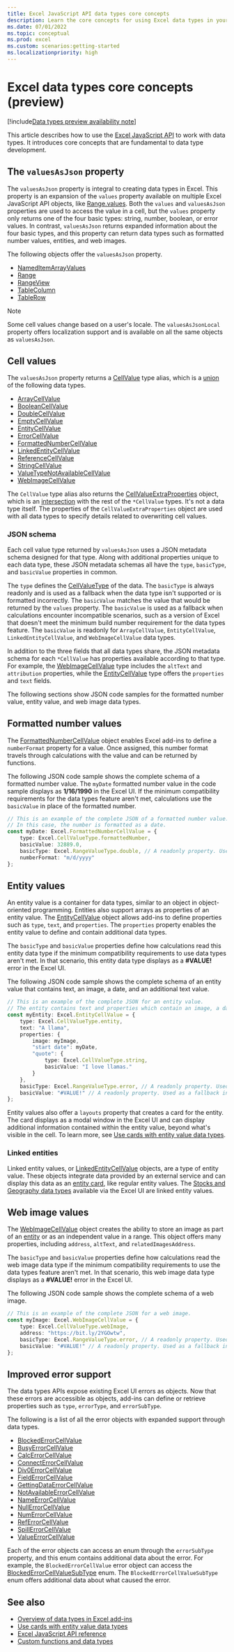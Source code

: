 ```yaml
---
title: Excel JavaScript API data types core concepts
description: Learn the core concepts for using Excel data types in your Office Add-in.
ms.date: 07/01/2022
ms.topic: conceptual
ms.prod: excel
ms.custom: scenarios:getting-started
ms.localizationpriority: high
---
```


# Excel data types core concepts (preview)

[!include[Data types preview availability note](../includes/excel-data-types-preview.md)]

This article describes how to use the [Excel JavaScript API](../reference/overview/excel-add-ins-reference-overview.md) to work with data types. It introduces core concepts that are fundamental to data type development.

## The `valuesAsJson` property

The `valuesAsJson` property is integral to creating data types in Excel. This property is an expansion of the `values` property available on multiple Excel JavaScript API objects, like [Range.values](/javascript/api/excel/excel.range#excel-excel-range-values-member). Both the `values` and `valuesAsJson` properties are used to access the value in a cell, but the `values` property only returns one of the four basic types: string, number, boolean, or error values. In contrast, `valuesAsJson` returns expanded information about the four basic types, and this property can return data types such as formatted number values, entities, and web images.

The following objects offer the `valuesAsJson` property.

- [NamedItemArrayValues](/javascript/api/excel/excel.nameditemarrayvalues)
- [Range](/javascript/api/excel/excel.range)
- [RangeView](/javascript/api/excel/excel.rangeview)
- [TableColumn](/javascript/api/excel/excel.tablecolumn)
- [TableRow](/javascript/api/excel/excel.tablerow)

> [!NOTE]
> Some cell values change based on a user's locale. The `valuesAsJsonLocal` property offers localization support and is available on all the same objects as `valuesAsJson`.

## Cell values

The `valuesAsJson` property returns a [CellValue](/javascript/api/excel/excel.cellvalue) type alias, which is a [union](https://www.typescriptlang.org/docs/handbook/2/everyday-types.html#union-types) of the following data types.

- [ArrayCellValue](/javascript/api/excel/excel.arraycellvalue)
- [BooleanCellValue](/javascript/api/excel/excel.booleancellvalue)
- [DoubleCellValue](/javascript/api/excel/excel.doublecellvalue)
- [EmptyCellValue](/javascript/api/excel/excel.emptycellvalue)
- [EntityCellValue](/javascript/api/excel/excel.entitycellvalue)
- [ErrorCellValue](/javascript/api/excel/excel.errorcellvalue)
- [FormattedNumberCellValue](/javascript/api/excel/excel.formattednumbercellvalue)
- [LinkedEntityCellValue](/javascript/api/excel/excel.linkedentitycellvalue)
- [ReferenceCellValue](/javascript/api/excel/excel.referencecellvalue)
- [StringCellValue](/javascript/api/excel/excel.stringcellvalue)
- [ValueTypeNotAvailableCellValue](/javascript/api/excel/excel.valuetypenotavailablecellvalue)
- [WebImageCellValue](/javascript/api/excel/excel.webimagecellvalue)

The `CellValue` type alias also returns the [CellValueExtraProperties](/javascript/api/excel/excel.cellvalueextraproperties) object, which is an [intersection](https://www.typescriptlang.org/docs/handbook/2/objects.html#intersection-types) with the rest of the `*CellValue` types. It's not a data type itself. The properties of the `CellValueExtraProperties` object are used with all data types to specify details related to overwriting cell values.

### JSON schema

Each cell value type returned by `valuesAsJson` uses a JSON metadata schema designed for that type. Along with additional properties unique to each data type, these JSON metadata schemas all have the `type`, `basicType`, and `basicValue` properties in common.

The `type` defines the [CellValueType](/javascript/api/excel/excel.cellvaluetype) of the data. The `basicType` is always readonly and is used as a fallback when the data type isn't supported or is formatted incorrectly. The `basicValue` matches the value that would be returned by the `values` property. The `basicValue` is used as a fallback when calculations encounter incompatible scenarios, such as a version of Excel that doesn't meet the minimum build number requirement for the data types feature. The `basicValue` is readonly for `ArrayCellValue`, `EntityCellValue`, `LinkedEntityCellValue`, and `WebImageCellValue` data types.

In addition to the three fields that all data types share, the JSON metadata schema for each `*CellValue` has properties available according to that type. For example, the [WebImageCellValue](/javascript/api/excel/excel.webimagecellvalue) type includes the `altText` and `attribution` properties, while the [EntityCellValue](/javascript/api/excel/excel.entitycellvalue) type offers the `properties` and `text` fields.

The following sections show JSON code samples for the formatted number value, entity value, and web image data types.

## Formatted number values

The [FormattedNumberCellValue](/javascript/api/excel/excel.formattednumbercellvalue) object enables Excel add-ins to define a `numberFormat` property for a value. Once assigned, this number format travels through calculations with the value and can be returned by functions.

The following JSON code sample shows the complete schema of a formatted number value. The `myDate` formatted number value in the code sample displays as **1/16/1990** in the Excel UI. If the minimum compatibility requirements for the data types feature aren't met, calculations use the `basicValue` in place of the formatted number.

```TypeScript
// This is an example of the complete JSON of a formatted number value.
// In this case, the number is formatted as a date.
const myDate: Excel.FormattedNumberCellValue = {
    type: Excel.CellValueType.formattedNumber,
    basicValue: 32889.0,
    basicType: Excel.RangeValueType.double, // A readonly property. Used as a fallback in incompatible scenarios.
    numberFormat: "m/d/yyyy"
};
```

## Entity values

An entity value is a container for data types, similar to an object in object-oriented programming. Entities also support arrays as properties of an entity value. The [EntityCellValue](/javascript/api/excel/excel.entitycellvalue) object allows add-ins to define properties such as `type`, `text`, and `properties`. The `properties` property enables the entity value to define and contain additional data types.

The `basicType` and `basicValue` properties define how calculations read this entity data type if the minimum compatibility requirements to use data types aren't met. In that scenario, this entity data type displays as a **#VALUE!** error in the Excel UI.

The following JSON code sample shows the complete schema of an entity value that contains text, an image, a date, and an additional text value.

```TypeScript
// This is an example of the complete JSON for an entity value.
// The entity contains text and properties which contain an image, a date, and another text value.
const myEntity: Excel.EntityCellValue = {
    type: Excel.CellValueType.entity,
    text: "A llama",
    properties: {
        image: myImage,
        "start date": myDate,
        "quote": {
            type: Excel.CellValueType.string,
            basicValue: "I love llamas."
        }
    }, 
    basicType: Excel.RangeValueType.error, // A readonly property. Used as a fallback in incompatible scenarios.
    basicValue: "#VALUE!" // A readonly property. Used as a fallback in incompatible scenarios.
};
```

Entity values also offer a `layouts` property that creates a card for the entity. The card displays as a modal window in the Excel UI and can display additional information contained within the entity value, beyond what's visible in the cell. To learn more, see [Use cards with entity value data types](excel-data-types-entity-card.md).

### Linked entities

Linked entity values, or [LinkedEntityCellValue](/javascript/api/excel/excel.linkedentitycellvalue) objects, are a type of entity value. These objects integrate data provided by an external service and can display this data as an [entity card](excel-data-types-entity-card.md), like regular entity values. The [Stocks and Geography data types](https://support.microsoft.com/office/excel-data-types-stocks-and-geography-61a33056-9935-484f-8ac8-f1a89e210877) available via the Excel UI are linked entity values.

## Web image values

The [WebImageCellValue](/javascript/api/excel/excel.webimagecellvalue) object creates the ability to store an image as part of an [entity](#entity-values) or as an independent value in a range. This object offers many properties, including `address`, `altText`, and `relatedImagesAddress`.

The `basicType` and `basicValue` properties define how calculations read the web image data type if the minimum compatibility requirements to use the data types feature aren't met. In that scenario, this web image data type displays as a **#VALUE!** error in the Excel UI.

The following JSON code sample shows the complete schema of a web image.

```TypeScript
// This is an example of the complete JSON for a web image.
const myImage: Excel.WebImageCellValue = {
    type: Excel.CellValueType.webImage,
    address: "https://bit.ly/2YGOwtw", 
    basicType: Excel.RangeValueType.error, // A readonly property. Used as a fallback in incompatible scenarios.
    basicValue: "#VALUE!" // A readonly property. Used as a fallback in incompatible scenarios.
};
```

## Improved error support

The data types APIs expose existing Excel UI errors as objects. Now that these errors are accessible as objects, add-ins can define or retrieve properties such as `type`, `errorType`, and `errorSubType`.

The following is a list of all the error objects with expanded support through data types.

- [BlockedErrorCellValue](/javascript/api/excel/excel.blockederrorcellvalue)
- [BusyErrorCellValue](/javascript/api/excel/excel.busyerrorcellvalue)
- [CalcErrorCellValue](/javascript/api/excel/excel.calcerrorcellvalue)
- [ConnectErrorCellValue](/javascript/api/excel/excel.connecterrorcellvalue)
- [Div0ErrorCellValue](/javascript/api/excel/excel.div0errorcellvalue)
- [FieldErrorCellValue](/javascript/api/excel/excel.fielderrorcellvalue)
- [GettingDataErrorCellValue](/javascript/api/excel/excel.gettingdataerrorcellvalue)
- [NotAvailableErrorCellValue](/javascript/api/excel/excel.notavailableerrorcellvalue)
- [NameErrorCellValue](/javascript/api/excel/excel.nameerrorcellvalue)
- [NullErrorCellValue](/javascript/api/excel/excel.nullerrorcellvalue)
- [NumErrorCellValue](/javascript/api/excel/excel.numerrorcellvalue)
- [RefErrorCellValue](/javascript/api/excel/excel.referrorcellvalue)
- [SpillErrorCellValue](/javascript/api/excel/excel.spillerrorcellvalue)
- [ValueErrorCellValue](/javascript/api/excel/excel.valueerrorcellvalue)

Each of the error objects can access an enum through the `errorSubType` property, and this enum contains additional data about the error. For example, the `BlockedErrorCellValue` error object can access the [BlockedErrorCellValueSubType](/javascript/api/excel/excel.blockederrorcellvaluesubtype) enum. The `BlockedErrorCellValueSubType` enum offers additional data about what caused the error.

## See also

- [Overview of data types in Excel add-ins](excel-data-types-overview.md)
- [Use cards with entity value data types](excel-data-types-entity-card.md)
- [Excel JavaScript API reference](../reference/overview/excel-add-ins-reference-overview.md)
- [Custom functions and data types](custom-functions-data-types-concepts.md)
